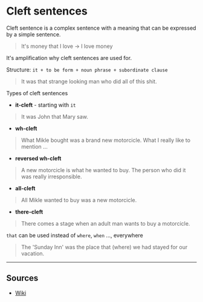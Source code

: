 # Cleft sentences

Cleft sentence is a complex sentence with a meaning that can be expressed by a simple sentence.
> It's money that I love -> I love money

It's amplification why cleft sentences are used for.

Structure: `it + to be form + noun phrase + subordinate clause`
> It was that strange looking man who did all of this shit.

Types of cleft sentences
- __it-cleft__ - starting with `it`
> It was John that Mary saw.
- __wh-cleft__
> What Mikle bought was a brand new motorcicle.
> What I really like to mention ...
- __reversed wh-cleft__
> A new motorcicle is what he wanted to buy.
> The person who did it was really irresponsible.
- __all-cleft__
> All Mikle wanted to buy was a new motorcicle.
- __there-cleft__
> There comes a stage when an adult man wants to buy a motorcicle.


`that` can be used instead of `where`, `when` ..., everywhere
> The 'Sunday Inn' was the place that (where) we had stayed for our vacation.


---
## Sources
- [Wiki](https://en.wikipedia.org/wiki/Cleft_sentence)
